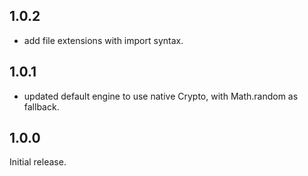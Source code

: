 ## 1.0.2
* add file extensions with import syntax.

## 1.0.1
* updated default engine to use native Crypto, with Math.random as fallback.

## 1.0.0
Initial release.